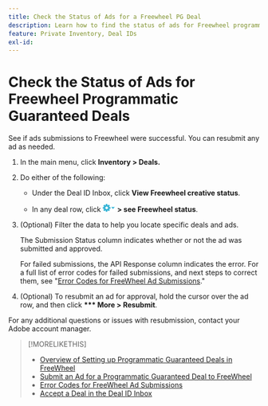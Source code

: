 ```yaml
---
title: Check the Status of Ads for a Freewheel PG Deal
description: Learn how to find the status of ads for Freewheel programmatic guaranteed deals.
feature: Private Inventory, Deal IDs
exl-id: 
---
```

# Check the Status of Ads for Freewheel Programmatic Guaranteed Deals

See if ads submissions to Freewheel were successful. You can resubmit any ad as needed.

1. In the main menu, click **Inventory > Deals.**

1. Do either of the following:

   * Under the Deal ID Inbox, click **View Freewheel creative status**.
  
   * In any deal row, click ![Options menu](/help/dsp/assets/options-menu.png) **> see Freewheel status**.

1. (Optional) Filter the data to help you locate specific deals and ads.

   The Submission Status column indicates whether or not the ad was submitted and approved.
   
   For failed submissions, the API Response column indicates the error. For a full list of error codes for failed submissions, and next steps to correct them, see "[Error Codes for FreeWheel Ad Submissions](freewheel-error-codes.md)."

1. (Optional) To resubmit an ad for approval, hold the cursor over the ad row, and then click **\*\*\* More > Resubmit**.

For any additional questions or issues with resubmission, contact your Adobe account manager.

>[!MORELIKETHIS]
>
>* [Overview of Setting up Programmatic Guaranteed Deals in FreeWheel](freewheel-overview.md)
>* [Submit an Ad for a Programmatic Guaranteed Deal to FreeWheel](freewheel-submit.md)
>* [Error Codes for FreeWheel Ad Submissions](freewheel-error-codes.md)
>* [Accept a Deal in the Deal ID Inbox](deal-id-inbox-accept.md)
